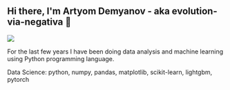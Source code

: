 ## Hi there, I'm Artyom Demyanov - aka evolution-via-negativa 👋

[<img src="https://github.com/user-attachments/assets/d47780f1-b4ba-4d98-ae06-8dd782682ce4">](https://t.me/evolution_via_negativa)

For the last few years I have been doing data analysis and machine learning using Python programming language.

Data Science:
python, numpy, pandas, matplotlib, scikit-learn, lightgbm, pytorch

<!--
**evolution-via-negativa/evolution-via-negativa** is a ✨ _special_ ✨ repository because its `README.md` (this file) appears on your GitHub profile.
